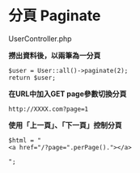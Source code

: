 # 分頁 Paginate

UserController.php

**撈出資料後，以兩筆為一分頁**

```
$user = User::all()->paginate(2);
return $user;
```

**在URL中加入GET page參數切換分頁**

```
http://XXXX.com?page=1
```

**使用「上一頁」、「下一頁」控制分頁**

```
$html = "
<a href="/?page=".perPage()."></a>

";
```



